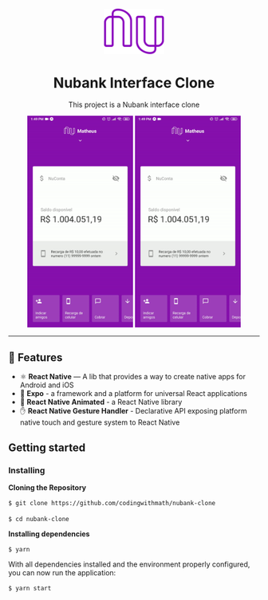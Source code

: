 <h1 align="center">
<br>
  <img src="./demo/nubank.png" alt="DevRadar" width="120">
<br>
<br>
Nubank Interface Clone
</h1>

<p align="center">This project is a Nubank interface clone</p>

<div align="center">
  <img src="./demo/gif1.gif" alt="demo" height="425">
  <img src="./demo/gif2.gif" alt="demo" height="425">
</div>

<hr />


## :rocket: Features

- ⚛️ **React Native** — A lib that provides a way to create native apps for Android and iOS
- :calling: **Expo** - a framework and a platform for universal React applications 
- :gem: **React Native Animated** - a React Native library
- :hand: **React Native Gesture Handler** - Declarative API exposing platform native touch and gesture system to React Native

## Getting started

### Installing

**Cloning the Repository**

```
$ git clone https://github.com/codingwithmath/nubank-clone

$ cd nubank-clone
```

**Installing dependencies**

```
$ yarn
```

With all dependencies installed and the environment properly configured, you can now run the application:

```
$ yarn start
```